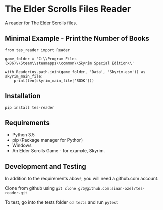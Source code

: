 # The Elder Scrolls Files Reader
A reader for The Elder Scrolls files.

## Minimal Example - Print the Number of Books
```
from tes_reader import Reader

game_folder = 'C:\\Program Files (x86)\\Steam\\steamapps\\common\\Skyrim Special Edition\\'

with Reader(os.path.join(game_folder, 'Data', 'Skyrim.esm')) as skyrim_main_file:
    print(len(skyrim_main_file['BOOK']))
```

## Installation

```
pip install tes-reader
```
## Requirements
* Python 3.5
* pip (Package manager for Python)
* Windows
* An Elder Scrolls Game - for example, Skyrim.

## Development and Testing

In addition to the requirements above, you will need a github.com account.

Clone from github using `git clone git@github.com:sinan-ozel/tes-reader.git`

To test, go into the tests folder `cd tests` and run `pytest`
